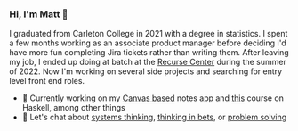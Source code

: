 ### Hi, I'm Matt 👋

I graduated from Carleton College in 2021 with a degree in statistics. I spent a few months working as an associate product manager before deciding I'd have more fun completing Jira tickets rather than writing them. 
After leaving my job, I ended up doing at batch at the [Recurse Center](https://www.recurse.com/) during the summer of 2022. Now I'm working on several side projects and searching for entry level front end roles.

- 🔨 Currently working on my [Canvas based](https://github.com/zacharskim/Canvas-App) notes app and [this](https://haskell.mooc.fi/part1#lecture-1-and-so-it-begins) course on Haskell, among other things
- 💬 Let's chat about [systems thinking](https://www.amazon.com/Introduction-General-Systems-Thinking-Anniversary/dp/0932633498), [thinking in bets](https://www.amazon.com/Thinking-in-Bets-Annie-Duke-audiobook/dp/B078SBSBW3/ref=sr_1_1?keywords=thinking+in+bets&qid=1664330372&qu=eyJxc2MiOiIxLjg1IiwicXNhIjoiMS41NCIsInFzcCI6IjEuNzEifQ%3D%3D&s=books&sprefix=thinking+in+be%2Cstripbooks%2C114&sr=1-1), or [problem solving](https://www.amazon.com/How-Solve-Mathematical-Princeton-Science/dp/069116407X/ref=sr_1_1?crid=MQ6M4O3WGHSH&keywords=how+to+solve+it+polya&qid=1664330409&qu=eyJxc2MiOiIyLjI4IiwicXNhIjoiMS42OSIsInFzcCI6IjEuODMifQ%3D%3D&s=audible&sprefix=how+to+solve+it+polya%2Caudible%2C81&sr=1-1-catcorr) 
